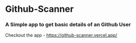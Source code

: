# Github-Scanner

### A Simple app to get basic details of an Github User 

Checkout the app - https://github-scanner.vercel.app/
